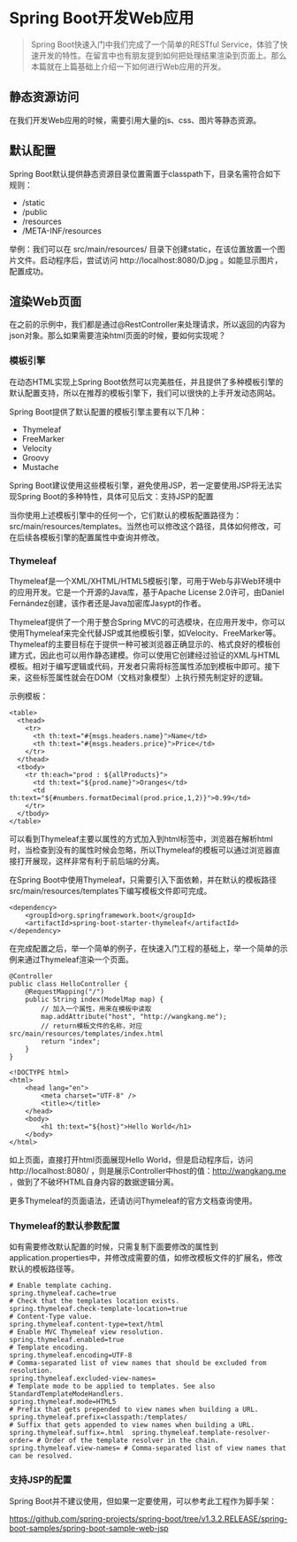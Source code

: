 # Spring Boot开发Web应用

>Spring Boot快速入门中我们完成了一个简单的RESTful Service，体验了快速开发的特性。在留言中也有朋友提到如何把处理结果渲染到页面上。那么本篇就在上篇基础上介绍一下如何进行Web应用的开发。   

## 静态资源访问

在我们开发Web应用的时候，需要引用大量的js、css、图片等静态资源。  

## 默认配置

Spring Boot默认提供静态资源目录位置需置于classpath下，目录名需符合如下规则：  
* /static
* /public
* /resources
* /META-INF/resources  

举例：我们可以在  src/main/resources/  目录下创建static，在该位置放置一个图片文件。启动程序后，尝试访问  http://localhost:8080/D.jpg  。如能显示图片，配置成功。  

## 渲染Web页面

在之前的示例中，我们都是通过@RestController来处理请求，所以返回的内容为json对象。那么如果需要渲染html页面的时候，要如何实现呢？  

### 模板引擎

在动态HTML实现上Spring Boot依然可以完美胜任，并且提供了多种模板引擎的默认配置支持，所以在推荐的模板引擎下，我们可以很快的上手开发动态网站。  

Spring Boot提供了默认配置的模板引擎主要有以下几种：
* Thymeleaf
* FreeMarker
* Velocity
* Groovy
* Mustache  

Spring Boot建议使用这些模板引擎，避免使用JSP，若一定要使用JSP将无法实现Spring Boot的多种特性，具体可见后文：支持JSP的配置  

当你使用上述模板引擎中的任何一个，它们默认的模板配置路径为：src/main/resources/templates。当然也可以修改这个路径，具体如何修改，可在后续各模板引擎的配置属性中查询并修改。  

### Thymeleaf

Thymeleaf是一个XML/XHTML/HTML5模板引擎，可用于Web与非Web环境中的应用开发。它是一个开源的Java库，基于Apache License 2.0许可，由Daniel Fernández创建，该作者还是Java加密库Jasypt的作者。  

Thymeleaf提供了一个用于整合Spring MVC的可选模块，在应用开发中，你可以使用Thymeleaf来完全代替JSP或其他模板引擎，如Velocity、FreeMarker等。Thymeleaf的主要目标在于提供一种可被浏览器正确显示的、格式良好的模板创建方式，因此也可以用作静态建模。你可以使用它创建经过验证的XML与HTML模板。相对于编写逻辑或代码，开发者只需将标签属性添加到模板中即可。接下来，这些标签属性就会在DOM（文档对象模型）上执行预先制定好的逻辑。  

示例模板：  

	<table>
	  <thead>
	    <tr>
	      <th th:text="#{msgs.headers.name}">Name</td>
	      <th th:text="#{msgs.headers.price}">Price</td>
	    </tr>
	  </thead>
	  <tbody>
	    <tr th:each="prod : ${allProducts}">
	      <td th:text="${prod.name}">Oranges</td>
	      <td th:text="${#numbers.formatDecimal(prod.price,1,2)}">0.99</td>
	    </tr>
	  </tbody>
	</table>  
	
可以看到Thymeleaf主要以属性的方式加入到html标签中，浏览器在解析html时，当检查到没有的属性时候会忽略，所以Thymeleaf的模板可以通过浏览器直接打开展现，这样非常有利于前后端的分离。  

在Spring Boot中使用Thymeleaf，只需要引入下面依赖，并在默认的模板路径src/main/resources/templates下编写模板文件即可完成。  

	<dependency>
		<groupId>org.springframework.boot</groupId>
		<artifactId>spring-boot-starter-thymeleaf</artifactId>
	</dependency>
	
在完成配置之后，举一个简单的例子，在快速入门工程的基础上，举一个简单的示例来通过Thymeleaf渲染一个页面。  

	@Controller
	public class HelloController {
	    @RequestMapping("/")
	    public String index(ModelMap map) {
	        // 加入一个属性，用来在模板中读取
	        map.addAttribute("host", "http://wangkang.me");
	        // return模板文件的名称，对应src/main/resources/templates/index.html
	        return "index";  
	    }
	}  
	
	<!DOCTYPE html>
	<html>
		<head lang="en">
		    <meta charset="UTF-8" />
		    <title></title>
		</head>
		<body>
			<h1 th:text="${host}">Hello World</h1>
		</body>
	</html>  
	
如上页面，直接打开html页面展现Hello World，但是启动程序后，访问http://localhost:8080/  ，则是展示Controller中host的值：http://wangkang.me  ，做到了不破坏HTML自身内容的数据逻辑分离。  

更多Thymeleaf的页面语法，还请访问Thymeleaf的官方文档查询使用。  

### Thymeleaf的默认参数配置

如有需要修改默认配置的时候，只需复制下面要修改的属性到application.properties中，并修改成需要的值，如修改模板文件的扩展名，修改默认的模板路径等。  

	# Enable template caching.
	spring.thymeleaf.cache=true 
	# Check that the templates location exists.
	spring.thymeleaf.check-template-location=true 
	# Content-Type value.
	spring.thymeleaf.content-type=text/html 
	# Enable MVC Thymeleaf view resolution.
	spring.thymeleaf.enabled=true 
	# Template encoding.
	spring.thymeleaf.encoding=UTF-8 
	# Comma-separated list of view names that should be excluded from resolution.
	spring.thymeleaf.excluded-view-names= 
	# Template mode to be applied to templates. See also StandardTemplateModeHandlers.
	spring.thymeleaf.mode=HTML5 
	# Prefix that gets prepended to view names when building a URL.
	spring.thymeleaf.prefix=classpath:/templates/ 
	# Suffix that gets appended to view names when building a URL.
	spring.thymeleaf.suffix=.html  spring.thymeleaf.template-resolver-order= # Order of the template resolver in the chain. spring.thymeleaf.view-names= # Comma-separated list of view names that can be resolved.  
	
### 支持JSP的配置

Spring Boot并不建议使用，但如果一定要使用，可以参考此工程作为脚手架：  

https://github.com/spring-projects/spring-boot/tree/v1.3.2.RELEASE/spring-boot-samples/spring-boot-sample-web-jsp  
